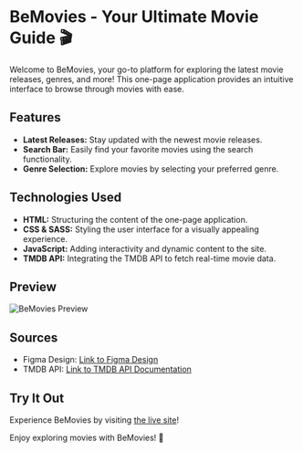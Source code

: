 # BeMovies - Your Ultimate Movie Guide 🎬

Welcome to BeMovies, your go-to platform for exploring the latest movie releases, genres, and more! This one-page application provides an intuitive interface to browse through movies with ease.


## Features

- **Latest Releases:** Stay updated with the newest movie releases.
- **Search Bar:** Easily find your favorite movies using the search functionality.
- **Genre Selection:** Explore movies by selecting your preferred genre.

## Technologies Used

- **HTML:** Structuring the content of the one-page application.
- **CSS & SASS:** Styling the user interface for a visually appealing experience.
- **JavaScript:** Adding interactivity and dynamic content to the site.
- **TMDB API:** Integrating the TMDB API to fetch real-time movie data.

## Preview

![BeMovies Preview](/path/to/your/screenshot.png)

## Sources

- Figma Design: [Link to Figma Design](https://www.figma.com/file/jT6U3cABdKEUDRVTUJSbQd/BeMovies?type=design&node-id=0-1&mode=design)
- TMDB API: [Link to TMDB API Documentation](https://developer.themoviedb.org/docs/getting-started)

## Try It Out

Experience BeMovies by visiting [the live site](https://derfro22.github.io/BEmovies/)!

Enjoy exploring movies with BeMovies! 🍿
